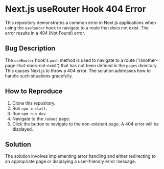 # Next.js useRouter Hook 404 Error

This repository demonstrates a common error in Next.js applications when using the `useRouter` hook to navigate to a route that does not exist.  The error results in a 404 (Not Found) error.

## Bug Description
The `useRouter` hook's `push` method is used to navigate to a route ('/another-page-that-does-not-exist') that has not been defined in the `pages` directory. This causes Next.js to throw a 404 error.  The solution addresses how to handle such situations gracefully.

## How to Reproduce
1. Clone this repository.
2. Run `npm install`.
3. Run `npm run dev`.
4. Navigate to the `/about` page.
5. Click the button to navigate to the non-existent page.  A 404 error will be displayed.

## Solution
The solution involves implementing error handling and either redirecting to an appropriate page or displaying a user-friendly error message.